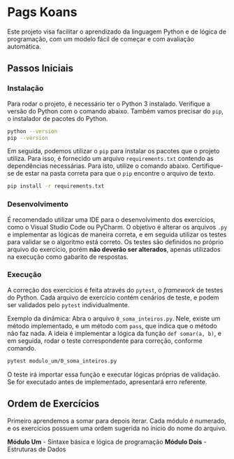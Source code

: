 # Pags Koans

Este projeto visa facilitar o aprendizado da linguagem Python e de lógica de programação, com um modelo fácil de começar e com avaliação automática.

## Passos Iniciais
### Instalação
Para rodar o projeto, é necessário ter o Python 3 instalado. Verifique a versão do Python com o comando abaixo. Também vamos precisar do `pip`, o instalador de pacotes do Python.
```sh
python --version
pip --version
```
Em seguida, podemos utilizar o `pip` para instalar os pacotes que o projeto utiliza. Para isso, é fornecido um arquivo `requirements.txt` contendo as dependências necessárias. Para isto, utilize o comando abaixo. Certifique-se de estar na pasta correta para que o `pip` encontre o arquivo de texto.

```sh
pip install -r requirements.txt
```

### Desenvolvimento
É recomendado utilizar uma IDE para o desenvolvimento dos exercícios, como o Visual Studio Code ou PyCharm. O objetivo é alterar os arquivos `.py` e implementar as lógicas de maneira correta, e em seguida utilizar os testes para validar se o algoritmo está correto. Os testes são definidos no próprio arquivo do exercício, porém **não deverão ser alterados**, apenas utilizados na execução como gabarito de respostas.

### Execução
A correção dos exercícios é feita através do `pytest`, o *framework* de testes do Python. Cada arquivo de exercício contém cenários de teste, e podem ser validados pelo `pytest` individualmente.

Exemplo da dinâmica:
Abra o arquivo `0_soma_inteiros.py`. Nele, existe um método implementado, e um método com `pass`, que indica que o método não faz nada. A ideia é implementar a lógica da função `def somar(a, b)`, e em seguida, rodar o teste correspondente para correção, conforme comando.
```sh
pytest modulo_um/0_soma_inteiros.py
```
O teste irá importar essa função e executar lógicas próprias de validação. Se for executado antes de implementado, apresentará erro referente.

## Ordem de Exercícios
Primeiro aprendemos a somar para depois iterar. Cada módulo é numerado, e os exercícios possuem uma ordem sugerida no ínicio do nome do arquivo.

**Módulo Um** - Sintaxe básica e lógica de programação
**Módulo Dois** - Estruturas de Dados
